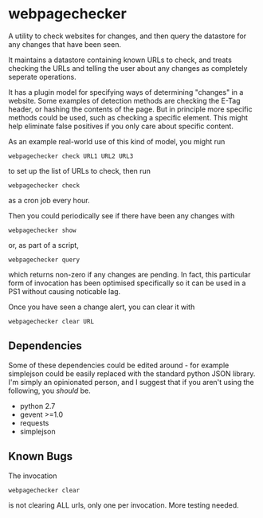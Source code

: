
webpagechecker
=============

A utility to check websites for changes, and then query the datastore for any changes that have been seen.

It maintains a datastore containing known URLs to check, and treats checking the URLs and 
telling the user about any changes as completely seperate operations.

It has a plugin model for specifying ways of determining "changes" in a website.
Some examples of detection methods are checking the E-Tag header, or hashing the contents of the page.
But in principle more specific methods could be used, such as checking a specific element.
This might help eliminate false positives if you only care about specific content.

As an example real-world use of this kind of model, you might run

	webpagechecker check URL1 URL2 URL3

to set up the list of URLs to check, then run

	webpagechecker check

as a cron job every hour.

Then you could periodically see if there have been any changes with

	webpagechecker show

or, as part of a script,

	webpagechecker query

which returns non-zero if any changes are pending. In fact, this particular form of invocation
has been optimised specifically so it can be used in a PS1 without causing noticable lag.

Once you have seen a change alert, you can clear it with

	webpagechecker clear URL

Dependencies
-----------

Some of these dependencies could be edited around - for example simplejson
could be easily replaced with the standard python JSON library.
I'm simply an opinionated person, and I suggest that if you aren't using the following,
you *should* be.

* python 2.7
* gevent >=1.0
* requests
* simplejson

Known Bugs
-----
The invocation

	webpagechecker clear

is not clearing ALL urls, only one per invocation. More testing needed.
